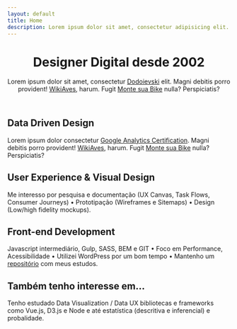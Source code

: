 ```yaml
---
layout: default
title: Home
description: Lorem ipsum dolor sit amet, consectetur adipisicing elit.
---
```


<header class="cf w-70 center mb5">
  <h1 class="f-headline fw4 lh-title mt0 mb4">Designer Digital desde 2002</h1>

  <p class="f3 measure">Lorem ipsum dolor sit amet, consectetur <a class="link dim underline i blue" href="#">Dodoievski</a> elit. Magni debitis porro provident! <a class="link dim underline i blue" href="#">WikiAves</a>, harum. Fugit <a class="link dim underline i blue" href="#">Monte sua Bike</a> nulla? Perspiciatis?</p>
</header>

<section class="cf mb5">
  <a href="#" class="fl w-50 w-25-l link overflow-hidden">
    <div role="img" aria-label="Primer movie" class="grow aspect-ratio--1x1" style="background: url(https://s3-us-west-1.amazonaws.com/tachyonsio/img/primer.jpg) no-repeat center center; background-size: cover;"></div>
  </a>
  <a href="#" class="fl w-50 w-25-l link overflow-hidden">
    <div role="img" aria-label="The Big Short movie" class="grow aspect-ratio--1x1" style="background: url(https://s3-us-west-1.amazonaws.com/tachyonsio/img/the-big-short.jpg) no-repeat center center; background-size: cover;"></div>
  </a>
  <a href="#" class="fl w-50 w-25-l link overflow-hidden">
    <div role="img" aria-label="Bottle Rocket movie" class="grow aspect-ratio--1x1" style="background: url(https://s3-us-west-1.amazonaws.com/tachyonsio/img/bottlerocket.jpg) no-repeat center center; background-size: cover;"></div>
  </a>
  <a href="#" class="fl w-50 w-25-l link overflow-hidden">
    <div role="img" aria-label="Ex Machina movie" class="grow aspect-ratio--1x1" style="background: url(https://s3-us-west-1.amazonaws.com/tachyonsio/img/ex-machina.png) no-repeat center center; background-size: cover;"></div>
  </a>
  <!-- <a href="#" class="fl w-50 w-25-l link overflow-hidden">
    <div role="img" aria-label="Ex Machina movie" class="grow aspect-ratio--1x1" style="background: url(https://s3-us-west-1.amazonaws.com/tachyonsio/img/ex-machina.png) no-repeat center center; background-size: cover;"></div>
  </a>
  <a href="#" class="fl w-50 w-25-l link overflow-hidden">
    <div role="img" aria-label="Bottle Rocket movie" class="grow aspect-ratio--1x1" style="background: url(https://s3-us-west-1.amazonaws.com/tachyonsio/img/bottlerocket.jpg) no-repeat center center; background-size: cover;"></div>
  </a>
  <a href="#" class="fl w-50 w-25-l link overflow-hidden">
    <div role="img" aria-label="The Big Short movie" class="grow aspect-ratio--1x1" style="background: url(https://s3-us-west-1.amazonaws.com/tachyonsio/img/the-big-short.jpg) no-repeat center center; background-size: cover;"></div>
  </a>
  <a href="#" class="fl w-50 w-25-l link overflow-hidden">
    <div role="img" aria-label="Primer movie" class="grow aspect-ratio--1x1" style="background: url(https://s3-us-west-1.amazonaws.com/tachyonsio/img/primer.jpg) no-repeat center center; background-size: cover;"></div>
  </a> -->
</section>

<!-- <section class="cf w-90 center mb5">
  <div class="fl w-50 pa1">
    <figure>
      <img src="images/teste-01.jpg" alt="Roney Stones">
      <figcaption class="dn">Figura 1. Imagem</figcaption>
    </figure>
  </div>

  <div class="fl w-50 pa1">
    <figure>
      <img src="images/teste-01.jpg" alt="Roney Stones">
      <figcaption class="dn">Figura 1. Imagem</figcaption>
    </figure>
  </div>

  <div class="fl w-50 pa1">
    <figure>
      <img src="images/teste-01.jpg" alt="Roney Stones">
      <figcaption class="dn">Figura 1. Imagem</figcaption>
    </figure>
  </div>

  <div class="fl w-50 pa1">
    <figure>
      <img src="images/teste-01.jpg" alt="Roney Stones">
      <figcaption class="dn">Figura 1. Imagem</figcaption>
    </figure>
  </div>
</section> -->

<!-- <section class="cf mw7 center f2 mb5">
  <h2 class="f4 i mb2">Projetos recentes:</h2>

  <ul class="list pl0 mb2">
    <li><a class="link dim i blue" href="#">Dodoievski</a></li>
    <li><a class="link dim i blue" href="#">WikiAves</a></li>
    <li><a class="link dim i blue" href="#">Monte sua Bike</a></li>
  </ul>

  <a class="f4 link dim i blue" href="#">Veja mais trabalhos →</a>
</section> -->

<section class="cf measure center f3 mb5">
  <h2 class="f5 fw4 dark-red mt0">Data Driven Design</h2>
  <p class="mt0 mb5">Lorem ipsum dolor consectetur <a class="link dim underline i blue" href="#">Google Analytics Certification</a>. Magni debitis porro provident! <a class="link dim underline i blue" href="#">WikiAves</a>, harum. Fugit <a class="link dim underline i blue" href="#">Monte sua Bike</a> nulla? Perspiciatis?</p>
  
  <h2 class="f5 fw4 dark-red mt0">User Experience & Visual Design</h2>
  <p class="mt0 mb5">Me interesso por pesquisa e documentação (UX Canvas, Task Flows, Consumer Journeys) • Prototipação (Wireframes e Sitemaps) • Design (Low/high fidelity mockups).</p>
  
  <h2 class="f5 fw4 dark-red mt0">Front-end Development</h2>
  <p class="mt0 mb5">Javascript intermediário, Gulp, SASS, BEM e GIT • Foco em Performance, Acessibilidade • Utilizei WordPress por um bom tempo • Mantenho um <a class="link dim underline i blue" href="#">repositório</a> com meus estudos.</p>

  <h2 class="f5 fw4 dark-red mt0">Também tenho interesse em...</h2>
  <p class="mt0">Tenho estudado Data Visualization / Data UX bibliotecas e frameworks como Vue.js, D3.js e Node e até estatística (descritiva e inferencial) e probalidade.</p>
</section>